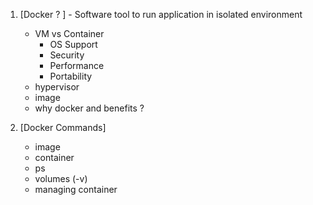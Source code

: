 1. [Docker ? ] - Software tool to run application in isolated environment
    - VM vs Container
        - OS Support
        - Security
        - Performance
        - Portability
    - hypervisor
    - image
    - why docker and benefits ?
      <br>

2. [Docker Commands]
    - image
    - container
    - ps
    - volumes (-v)
    - managing container
